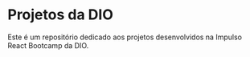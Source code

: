 # Projetos da DIO
Este é um repositório dedicado aos projetos desenvolvidos na Impulso React Bootcamp da DIO.
